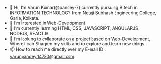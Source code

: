 - 👋 Hi, I’m  Varun Kumar(@pandey-7) currently pursuing B.tech in INFORMATION TECHNOLOGY from Netaji Subhash Engineering College, Garia, Kolkata.
- 👀 I’m interested in Web-Development 
- 🌱 I’m currently learning HTML, CSS, JAVASCRIPT, ANGULARJS, NODEJS, REACTJS.
- 💞️ I’m looking to collaborate on a project based on Web-Development, Where I can Sharpen my skills and to explore and learn new things.
- 📫 How to reach me directly over my E-mail ID : varunpandey.14780@gmail.com.

<!---
pandey-7/pandey-7 is a ✨ special ✨ repository because its `README.md` (this file) appears on your GitHub profile.
You can click the Preview link to take a look at your changes.
--->
